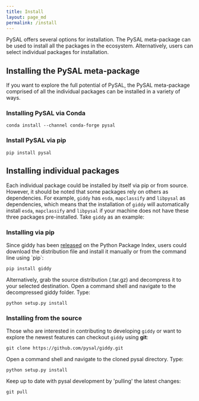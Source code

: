 ```yaml
---
title: Install
layout: page_md
permalink: /install
---
```


PySAL offers several options for installation. The PySAL meta-package can be
used to install all the packages in the ecosystem. Alternatively, users
can select individual packages for installation.


## Installing the PySAL meta-package
If you want to explore the full potential of PySAL, the PySAL
meta-package comprised of all the individual packages can be
installed in a variety of ways.

### Installing PySAL via Conda
   
    conda install --channel conda-forge pysal
   
### Install PySAL via pip

    pip install pysal

## Installing individual packages

Each individual package could be installed by itself via pip or from
source. However, it should be noted that some packages rely on others as
dependencies. For example, `giddy` has `esda`, `mapclassify` and
`libpysal` as dependencies, which means that the installation of `giddy`
will automatically install `esda`, `mapclassify` and `libpysal` if your
machine does not have these three packages pre-installed. Take `giddy`
as an example:

### Installing via pip

Since giddy has been [released](http://pypi.python.org/pypi/giddy) on
the Python Package Index, users could download the distribution file and
install it manually or from the command line using \`pip\`:

    pip install giddy

Alternatively, grab the source distribution (.tar.gz) and decompress it
to your selected destination. Open a command shell and navigate to the
decompressed giddy folder. Type:

    python setup.py install

### Installing from the source
Those who are interested in contributing to developing `giddy` or want
to explore the newest features can checkout `giddy` using **git**:

    git clone https://github.com/pysal/giddy.git

Open a command shell and navigate to the cloned pysal directory. Type:

    python setup.py install

Keep up to date with pysal development by 'pulling' the latest changes:

    git pull
